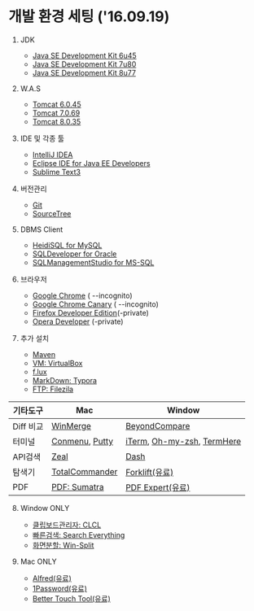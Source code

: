 # 개발 환경 세팅 ('16.09.19)

1. JDK
   - [Java SE Development Kit 6u45](http://www.oracle.com/technetwork/java/javase/downloads/java-archive-downloads-javase6-419409.html)
   - [Java SE Development Kit 7u80](http://www.oracle.com/technetwork/java/javase/downloads/java-archive-downloads-javase7-521261.html)
   - [Java SE Development Kit 8u77](http://www.oracle.com/technetwork/java/javase/downloads/java-archive-javase8-2177648.html)


2. W.A.S
   - [Tomcat 6.0.45](https://tomcat.apache.org/download-60.cgi)
   - [Tomcat 7.0.69](https://tomcat.apache.org/download-70.cgi)
   - [Tomcat 8.0.35](https://tomcat.apache.org/download-80.cgi)


3. IDE 및 각종 툴
   - [IntelliJ IDEA](https://www.jetbrains.com/idea/download/)
   - [Eclipse IDE for Java EE Developers](https://www.eclipse.org/downloads/)
   - [Sublime Text3](https://www.sublimetext.com/3)
4. 버전관리
   - [Git](https://git-scm.com/downloads)
   - [SourceTree](https://www.sourcetreeapp.com/)
5. DBMS Client
   - [HeidiSQL for MySQL](http://www.heidisql.com/download.php?download=portable)
   - [SQLDeveloper for Oracle](http://www.oracle.com/technetwork/developer-tools/sql-developer/overview/index-097090.html)
   - [SQLManagementStudio for MS-SQL](https://www.microsoft.com/ko-kr/download/details.aspx?id=29062)
6. 브라우저
   - [Google Chrome](https://www.google.co.kr/chrome/browser/desktop/) ( --incognito)
   - [Google Chrome Canary](https://www.google.co.kr/chrome/browser/canary.html) ( --incognito)
   - [Firefox Developer Edition](https://www.mozilla.org/ko/firefox/developer/)(-private)
   - [Opera Developer](http://www.opera.com/ko/developer) (-private)
7. 추가 설치
   - [Maven](https://maven.apache.org/download.cgi)
   - [VM: VirtualBox](https://www.virtualbox.org/)
   - [f.lux](https://justgetflux.com/)
   - [MarkDown: Typora](https://www.typora.io/)
   - [FTP: Filezila](https://filezilla-project.org/)




| 기타도구    | Mac                                      | Window                                   |
| ------- | ---------------------------------------- | ---------------------------------------- |
| Diff 비교 | [WinMerge](http://winmerge.org/)         | [BeyondCompare](http://www.scootersoftware.com/download.php) |
| 터미널     | [Conmenu](https://conemu.github.io/), [Putty](http://www.putty.org/) | [iTerm](https://www.iterm2.com/), [Oh-my-zsh](https://github.com/robbyrussell/oh-my-zsh), [TermHere](https://itunes.apple.com/us/app/termhere/id1114363220?mt=12) |
| API검색   | [Zeal](https://zealdocs.org/)            | [Dash](https://kapeli.com/dash)          |
| 탐색기     | [TotalCommander](https://www.ghisler.com/) | [Forklift(유료)](http://www.binarynights.com/forklift/) |
| PDF     | [PDF: Sumatra](http://sumatrapdfreader.org/free-pdf-reader.html) | [PDF Expert(유료)](https://readdle.com/products/pdfexpert5) |



8. Window ONLY
   - [클립보드관리자: CLCL](http://www.nakka.com/soft/clcl/index_eng.html)
   - [빠른검색: Search Everything]([http://www.voidtools.com/](http://www.voidtools.com/))
   - [화면분할: Win-Split](http://winsplit-revolution.en.softonic.com/)


9. Mac ONLY
   - [Alfred(유료)](https://www.alfredapp.com/)
   - [1Password(유료)](https://1password.com/downloads/)
   - [Better Touch Tool(유료)](https://www.boastr.net/downloads/)